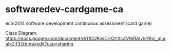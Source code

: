 # softwaredev-cardgame-ca
ecm2414 software development continuous assessment (card game)

Class Diagram: https://docs.google.com/document/d/11CUKysCrrQYXc4VfeRAivhrfKvI_qLeqIkZjf32rbmw/edit?usp=sharing
